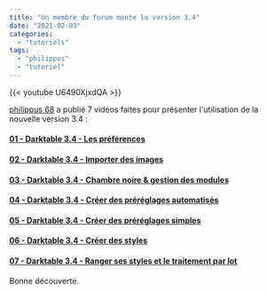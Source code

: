 ```yaml
---
title: "Un membre du forum monte la version 3.4"
date: "2021-02-03"
categories: 
  - "tutoriels"
tags: 
  - "philippus"
  - "tutoriel"
---
```


{{< youtube U6490XjxdQA >}}

[philippus 68](https://www.youtube.com/channel/UCLpuK7KugtsX8nglfDi5uCA) a publié 7 vidéos faites pour présenter l'utilisation de la nouvelle version 3.4 :

#### [01 - Darktable 3.4 - Les préférences](https://www.youtube.com/watch?v=U6490XjxdQA)

#### [02 - Darktable 3.4 - Importer des images](https://www.youtube.com/watch?v=27_WL8RxQ4s&t=10s)

#### [03 - Darktable 3.4 - Chambre noire & gestion des modules](https://www.youtube.com/watch?v=FhatTK3YyOo&t=35s)

#### [04 - Darktable 3.4 - Créer des préréglages automatisés](https://www.youtube.com/watch?v=0cw70l81Vdc&t=5s)

#### [05 - Darktable 3.4 - Créer des préréglages simples](https://www.youtube.com/watch?v=XfEdy01mZCs&t=5s)

#### [06 - Darktable 3.4 - Créer des styles](https://www.youtube.com/watch?v=8n0DlOTMZ0Y&t=6s)

#### [07 - Darktable 3.4 - Ranger ses styles et le traitement par lot](https://www.youtube.com/watch?v=mdl7WdBS7qU&t=6s)

Bonne découverte.
